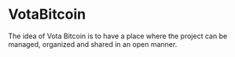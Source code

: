 # VotaBitcoin
The idea of Vota Bitcoin is to have a place where the project can be managed, organized and shared in an open manner.
